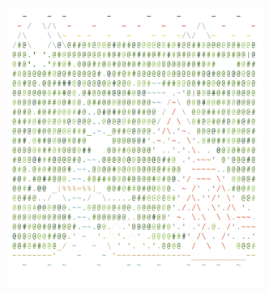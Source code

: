 <img align="left" style="float: left;" src="progress.png" width="530px">

<pre>
&nbsp;
&nbsp;
<a href='day/25'>Day 25: Full of Hot Air</a>
<a href='day/24'>Day 24: Blizzard Basin</a>
<a href='day/23'>Day 23: Unstable Diffusion</a>
<a href='day/22'>Day 22: Monkey Map</a>
<a href='day/21'>Day 21: Monkey Math</a>
<a href='day/20'>Day 20: Grove Positioning System</a>
<a href='day/19'>Day 19: Not Enough Minerals</a>
<a href='day/18'>Day 18: Boiling Boulders</a>
<a href='day/17'>Day 17: Pyroclastic Flow</a>
<a href='day/16'>Day 16: Proboscidea Volcanium</a>
<a href='day/15'>Day 15: Beacon Exclusion Zone</a>
<a href='day/14'>Day 14: Regolith Reservoir</a>
<a href='day/13'>Day 13: Distress Signal</a>
<a href='day/12'>Day 12: Hill Climbing Algorithm</a>
<a href='day/11'>Day 11: Monkey in the Middle</a>
<a href='day/10'>Day 10: Cathode-Ray Tube</a>
<a href='day/9'>Day 9: Rope Bridge</a>
<a href='day/8'>Day 8: Treetop Tree House</a>
<a href='day/7'>Day 7: No Space Left On Device</a>
<a href='day/6'>Day 6: Tuning Trouble</a>
<a href='day/5'>Day 5: Supply Stacks</a>
<a href='day/4'>Day 4: Camp Cleanup</a>
<a href='day/3'>Day 3: Rucksack Reorganization</a>
<a href='day/2'>Day 2: Rock Paper Scissors</a>
<a href='day/1'>Day 1: Calorie Counting</a>
</pre>
